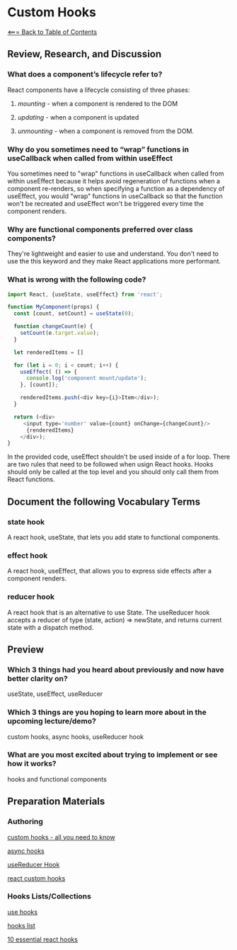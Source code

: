# Custom Hooks

[<=== Back to Table of Contents](https://peterjast.github.io/reading-notes/)

## Review, Research, and Discussion

### What does a component’s lifecycle refer to?

React components have a lifecycle consisting of three phases:

1. *mounting* - when a component is rendered to the DOM

1. *updating* - when a component is updated

1. *unmounting* - when a component is removed from the DOM.

### Why do you sometimes need to “wrap” functions in useCallback when called from within useEffect

You sometimes need to "wrap" functions in useCallback when called from within useEffect because it helps avoid regeneration of functions when a component re-renders, so when specifying a function as a dependency of useEffect, you would "wrap" functions in useCallback so that the function won't be recreated and useEffect won't be triggered every time the component renders.

### Why are functional components preferred over class components?

They're lightweight and easier to use and understand. You don't need to use the this keyword and they make React applications more performant.

### What is wrong with the following code?

```javascript
import React, {useState, useEffect} from 'react';

function MyComponent(props) {
  const [count, setCount] = useState(0);

  function changeCount(e) {
    setCount(e.target.value);
  }

  let renderedItems = []

  for (let i = 0; i < count; i++) {
    useEffect( () => {
      console.log('component mount/update');
    }, [count]);

    renderedItems.push(<div key={i}>Item</div>);
  }

  return (<div>
     <input type='number' value={count} onChange={changeCount}/>
      {renderedItems}
    </div>);
}
```

In the provided code, useEffect shouldn't be used inside of a for loop. There are two rules that need to be followed when usign React hooks. Hooks should only be called at the top level and you should only call them from React functions.

## Document the following Vocabulary Terms

### state hook

A react hook, useState, that lets you add state to functional components.

### effect hook

A react hook, useEffect, that allows you to express side effects after a component renders.

### reducer hook

A react hook that is an alternative to use State. The useReducer hook accepts a reducer of type (state, action) => newState, and returns current state with a dispatch method.

## Preview

### Which 3 things had you heard about previously and now have better clarity on?

useState, useEffect, useReducer

### Which 3 things are you hoping to learn more about in the upcoming lecture/demo?

custom hooks, async hooks, useReducer hook

### What are you most excited about trying to implement or see how it works?

hooks and functional components

## Preparation Materials

### Authoring

[custom hooks - all you need to know](https://www.telerik.com/blogs/everything-you-need-to-create-a-custom-react-hook)

[async hooks](https://dev.to/vinodchauhan7/react-hooks-with-async-await-1n9g)

[useReducer Hook](https://reactjs.org/docs/hooks-reference.html#usereducer)

[react custom hooks](https://reactjs.org/docs/hooks-custom.html)

### Hooks Lists/Collections

[use hooks](https://usehooks.com/)

[hooks list](https://github.com/rehooks/awesome-react-hooks)

[10 essential react hooks](https://blog.bitsrc.io/10-react-custom-hooks-you-should-have-in-your-toolbox-aa27d3f5564d)
